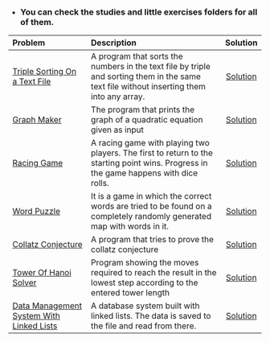* ### You can check the studies and little exercises folders for all of them.


|Problem    |Description |Solution   |
|:-----------|:-|:--------------:|
|[Triple Sorting On a Text File](https://github.com/meteahmetyakar/exercises/tree/main/studies/3.triple%20sorting%20without%20arrays)|A program that sorts the numbers in the text file by triple and sorting them in the same text file without inserting them into any array.|[Solution](https://github.com/meteahmetyakar/exercises/blob/main/studies/3.triple%20sorting%20without%20arrays/main.c)
|[Graph Maker](https://github.com/meteahmetyakar/exercises/tree/main/studies/4.graph%20maker)|The program that prints the graph of a quadratic equation given as input|[Solution](https://github.com/meteahmetyakar/exercises/blob/main/studies/4.graph%20maker/main.c)
|[Racing Game](https://github.com/meteahmetyakar/exercises/tree/main/studies/6.mini%20racing%20game)|A racing game with playing two players. The first to return to the starting point wins. Progress in the game happens with dice rolls.|[Solution](https://github.com/meteahmetyakar/exercises/blob/main/studies/6.mini%20racing%20game/main.c)
|[Word Puzzle](https://github.com/meteahmetyakar/exercises/tree/main/studies/7.word%20puzzle)|It is a game in which the correct words are tried to be found on a completely randomly generated map with words in it.|[Solution](https://github.com/meteahmetyakar/exercises/blob/main/studies/7.word%20puzzle/main.c)
|[Collatz Conjecture](https://github.com/meteahmetyakar/exercises/tree/main/studies/8.collatz%20conjecture%20with%20recursive%20solution)|A program that tries to prove the collatz conjecture|[Solution](https://github.com/meteahmetyakar/exercises/blob/main/studies/8.collatz%20conjecture%20with%20recursive%20solution/util.c)
|[Tower Of Hanoi Solver](https://github.com/meteahmetyakar/exercises/tree/main/studies/10.tower%20of%20hanoi%20solver)|Program showing the moves required to reach the result in the lowest step according to the entered tower length|[Solution](https://github.com/meteahmetyakar/exercises/blob/main/studies/10.tower%20of%20hanoi%20solver/main.c)
|[Data Management System With Linked Lists](https://github.com/meteahmetyakar/exercises/tree/main/studies/12.DMS%20with%20linked%20lists)|A database system built with linked lists. The data is saved to the file and read from there.|[Solution](https://github.com/meteahmetyakar/exercises/blob/main/studies/12.DMS%20with%20linked%20lists%20/main.c)
